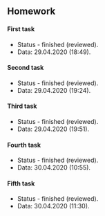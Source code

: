 ## Homework 
#### First task
* Status - finished (reviewed).
* Data: 29.04.2020 (18:49).

#### Second task
* Status - finished (reviewed).
* Data: 29.04.2020 (19:24).

#### Third task
* Status - finished (reviewed).
* Data: 29.04.2020 (19:51).

#### Fourth task
* Status - finished (reviewed).
* Data: 30.04.2020 (10:55).

#### Fifth task
* Status - finished (reviewed).
* Data: 30.04.2020 (11:30).